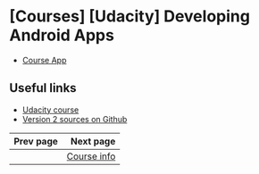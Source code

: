 # [Courses] [Udacity] Developing Android Apps #

* [Course App](course-app/README.md)

## Useful links ##

* [Udacity course](https://classroom.udacity.com/courses/ud853)
* [Version 2 sources on Github](https://github.com/udacity/Sunshine-Version-2.git)

| Prev page | Next page |
| --------- | --------: |
|           | [Course info](course-info.md) |
